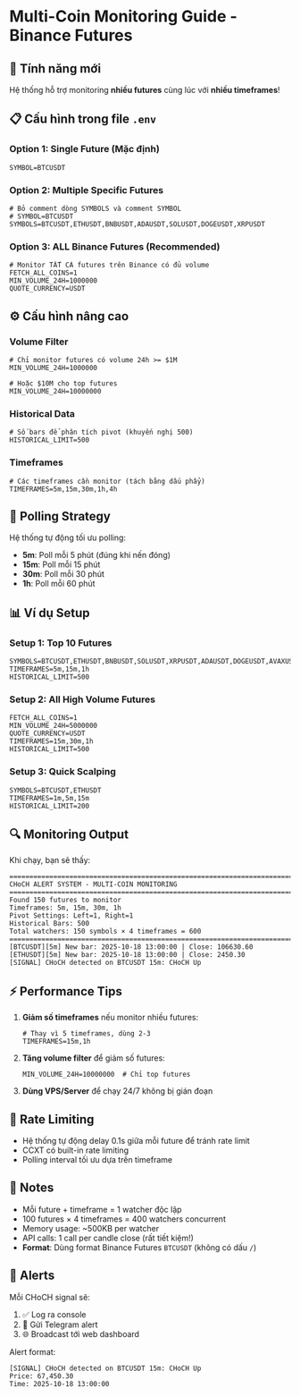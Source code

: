 # Multi-Coin Monitoring Guide - Binance Futures

## 🚀 Tính năng mới

Hệ thống hỗ trợ monitoring **nhiều futures** cùng lúc với **nhiều timeframes**!

## 📋 Cấu hình trong file `.env`

### Option 1: Single Future (Mặc định)
```env
SYMBOL=BTCUSDT
```

### Option 2: Multiple Specific Futures
```env
# Bỏ comment dòng SYMBOLS và comment SYMBOL
# SYMBOL=BTCUSDT
SYMBOLS=BTCUSDT,ETHUSDT,BNBUSDT,ADAUSDT,SOLUSDT,DOGEUSDT,XRPUSDT
```

### Option 3: ALL Binance Futures (Recommended)
```env
# Monitor TẤT CẢ futures trên Binance có đủ volume
FETCH_ALL_COINS=1
MIN_VOLUME_24H=1000000
QUOTE_CURRENCY=USDT
```

## ⚙️ Cấu hình nâng cao

### Volume Filter
```env
# Chỉ monitor futures có volume 24h >= $1M
MIN_VOLUME_24H=1000000

# Hoặc $10M cho top futures
MIN_VOLUME_24H=10000000
```

### Historical Data
```env
# Số bars để phân tích pivot (khuyến nghị 500)
HISTORICAL_LIMIT=500
```

### Timeframes
```env
# Các timeframes cần monitor (tách bằng dấu phẩy)
TIMEFRAMES=5m,15m,30m,1h,4h
```

## 🎯 Polling Strategy

Hệ thống tự động tối ưu polling:
- **5m**: Poll mỗi 5 phút (đúng khi nến đóng)
- **15m**: Poll mỗi 15 phút
- **30m**: Poll mỗi 30 phút
- **1h**: Poll mỗi 60 phút

## 📊 Ví dụ Setup

### Setup 1: Top 10 Futures
```env
SYMBOLS=BTCUSDT,ETHUSDT,BNBUSDT,SOLUSDT,XRPUSDT,ADAUSDT,DOGEUSDT,AVAXUSDT,DOTUSDT,MATICUSDT
TIMEFRAMES=5m,15m,1h
HISTORICAL_LIMIT=500
```

### Setup 2: All High Volume Futures
```env
FETCH_ALL_COINS=1
MIN_VOLUME_24H=5000000
QUOTE_CURRENCY=USDT
TIMEFRAMES=15m,30m,1h
HISTORICAL_LIMIT=500
```

### Setup 3: Quick Scalping
```env
SYMBOLS=BTCUSDT,ETHUSDT
TIMEFRAMES=1m,5m,15m
HISTORICAL_LIMIT=200
```

## 🔍 Monitoring Output

Khi chạy, bạn sẽ thấy:
```
==================================================================================
CHoCH ALERT SYSTEM - MULTI-COIN MONITORING
==================================================================================
Found 150 futures to monitor
Timeframes: 5m, 15m, 30m, 1h
Pivot Settings: Left=1, Right=1
Historical Bars: 500
Total watchers: 150 symbols × 4 timeframes = 600
==================================================================================
[BTCUSDT][5m] New bar: 2025-10-18 13:00:00 | Close: 106630.60
[ETHUSDT][5m] New bar: 2025-10-18 13:00:00 | Close: 2450.30
[SIGNAL] CHoCH detected on BTCUSDT 15m: CHoCH Up
```

## ⚡ Performance Tips

1. **Giảm số timeframes** nếu monitor nhiều futures:
   ```env
   # Thay vì 5 timeframes, dùng 2-3
   TIMEFRAMES=15m,1h
   ```

2. **Tăng volume filter** để giảm số futures:
   ```env
   MIN_VOLUME_24H=10000000  # Chỉ top futures
   ```

3. **Dùng VPS/Server** để chạy 24/7 không bị gián đoạn

## 🎨 Rate Limiting

- Hệ thống tự động delay 0.1s giữa mỗi future để tránh rate limit
- CCXT có built-in rate limiting
- Polling interval tối ưu dựa trên timeframe

## 📝 Notes

- Mỗi future + timeframe = 1 watcher độc lập
- 100 futures × 4 timeframes = 400 watchers concurrent
- Memory usage: ~500KB per watcher
- API calls: 1 call per candle close (rất tiết kiệm!)
- **Format**: Dùng format Binance Futures `BTCUSDT` (không có dấu `/`)

## 🚨 Alerts

Mỗi CHoCH signal sẽ:
1. ✅ Log ra console
2. 📱 Gửi Telegram alert
3. 🌐 Broadcast tới web dashboard

Alert format:
```
[SIGNAL] CHoCH detected on BTCUSDT 15m: CHoCH Up
Price: 67,450.30
Time: 2025-10-18 13:00:00
```

